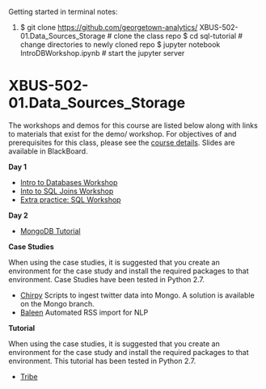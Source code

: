 
Getting started in terminal notes:
1) $ git clone https://github.com/georgetown-analytics/
XBUS-502-01.Data_Sources_Storage # clone the class repo
$ cd sql-tutorial # change directories to newly cloned repo
$ jupyter notebook IntroDBWorkshop.ipynb # start the jupyter server



# XBUS-502-01.Data_Sources_Storage

The workshops and demos for this course are listed below along with links to materials that exist for the demo/ workshop. For objectives of and prerequisites for this class, please see the [course details](https://github.com/georgetown-analytics/XBUS-502-01.Data_Sources_Storage/blob/master/xbus-502-01.data_sources_storage.md). Slides are available in BlackBoard.

**Day 1**

* [Intro to Databases Workshop](https://github.com/georgetown-analytics/XBUS-502-01.Data_Sources_Storage/tree/master/sql-tutorial)
* [Into to SQL Joins Workshop](https://github.com/georgetown-analytics/XBUS-502-01.Data_Sources_Storage/tree/master/sql-tutorial)
* [Extra practice: SQL Workshop](https://github.com/georgetown-analytics/XBUS-502-01.Data_Sources_Storage/tree/master/sql-workshop)

**Day 2**

* [MongoDB Tutorial](https://github.com/georgetown-analytics/XBUS-502-01.Data_Sources_Storage/tree/master/mongodb_tutorial)

**Case Studies**

When using the case studies, it is suggested that you create an environment for the case study and install the required packages to that environment. Case Studies have been tested in Python 2.7.

* [Chirpy](https://github.com/georgetown-analytics/chirpy) Scripts to ingest twitter data into Mongo. A solution is available on the Mongo branch. 
* [Baleen](https://github.com/bbengfort/baleen) Automated RSS import for NLP

**Tutorial**

When using the case studies, it is suggested that you create an environment for the case study and install the required packages to that environment. This tutorial has been tested in Python 2.7.

* [Tribe](https://github.com/DistrictDataLabs/tribe)



